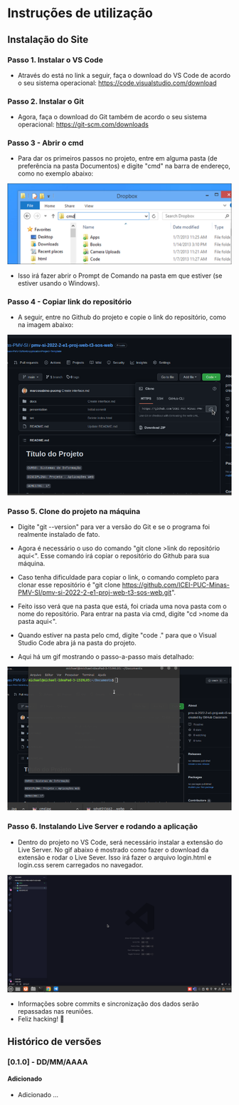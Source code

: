 # Instruções de utilização

## Instalação do Site

### Passo 1. Instalar o VS Code 
 - Através do está no link a seguir, faça o download do VS Code de acordo o seu sistema operacional: https://code.visualstudio.com/download

### Passo 2. Instalar o Git
 - Agora, faça o download do Git também de acordo o seu sistema operacional: https://git-scm.com/downloads

### Passo 3 - Abrir o cmd
 - Para dar os primeiros passos no projeto, entre em alguma pasta (de preferência na pasta Documentos) e digite "cmd" na barra de endereço, como no exemplo abaixo:

![](https://github.com/ICEI-PUC-Minas-PMV-SI/pmv-si-2022-2-e1-proj-web-t3-sos-web/blob/main/docs/img/tutorial/cmd.jpg)

 - Isso irá fazer abrir o Prompt de Comando na pasta em que estiver (se estiver usando o Windows).

### Passo 4 - Copiar link do repositório
 - A seguir, entre no Github do projeto e copie o link do repositório, como na imagem abaixo:

![](https://github.com/ICEI-PUC-Minas-PMV-SI/pmv-si-2022-2-e1-proj-web-t3-sos-web/blob/main/docs/img/tutorial/repository-link.png)

### Passo 5. Clone do projeto na máquina

 - Digite "git --version" para ver a versão do Git e se o programa foi realmente instalado de fato. 

 - Agora é necessário o uso do comando "git clone >link do repositório aqui<". Esse comando irá copiar o repositório do Github para sua máquina.

 - Caso tenha dificuldade para copiar o link, o comando completo para clonar esse repositório é "git clone https://github.com/ICEI-PUC-Minas-PMV-SI/pmv-si-2022-2-e1-proj-web-t3-sos-web.git".

 - Feito isso verá que na pasta que está, foi criada uma nova pasta com o nome do repositório. Para entrar na pasta via cmd, digite "cd >nome da pasta aqui<".

 - Quando estiver na pasta pelo cmd, digite "code ." para que o Visual Studio Code abra já na pasta do projeto.

 - Aqui há um gif mostrando o passo-a-passo mais detalhado:

![](https://github.com/ICEI-PUC-Minas-PMV-SI/pmv-si-2022-2-e1-proj-web-t3-sos-web/blob/main/docs/img/tutorial/tutorial-clone.gif)

### Passo 6. Instalando Live Server e rodando a aplicação

 - Dentro do projeto no VS Code, será necessário instalar a extensão do Live Server. No gif abaixo é mostrado como fazer o download da extensão e rodar o Live Sever. Isso irá fazer o arquivo login.html e login.css serem carregados no navegador.

![](https://github.com/ICEI-PUC-Minas-PMV-SI/pmv-si-2022-2-e1-proj-web-t3-sos-web/blob/main/docs/img/tutorial/tutorial-live-server.gif)

 - Informações sobre commits e sincronização dos dados serão repassadas nas reuniões.
 - Feliz hacking! 🎉

## Histórico de versões

### [0.1.0] - DD/MM/AAAA
#### Adicionado
- Adicionado ...
